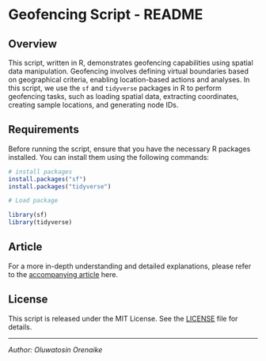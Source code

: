 # Geofencing Script - README

## Overview

This script, written in R, demonstrates geofencing capabilities using spatial data manipulation. Geofencing involves defining virtual boundaries based on geographical criteria, enabling location-based actions and analyses. In this script, we use the `sf` and `tidyverse` packages in R to perform geofencing tasks, such as loading spatial data, extracting coordinates, creating sample locations, and generating node IDs.

## Requirements

Before running the script, ensure that you have the necessary R packages installed. You can install them using the following commands:

```R
# install packages
install.packages("sf")
install.packages("tidyverse")

# Load package

library(sf)
library(tidyverse)

```

## Article

For a more in-depth understanding and detailed explanations, please refer to the [accompanying article](<link to your article>) here.


## License

This script is released under the MIT License. See the [LICENSE](LICENSE) file for details.

---

*Author: Oluwatosin Orenaike*